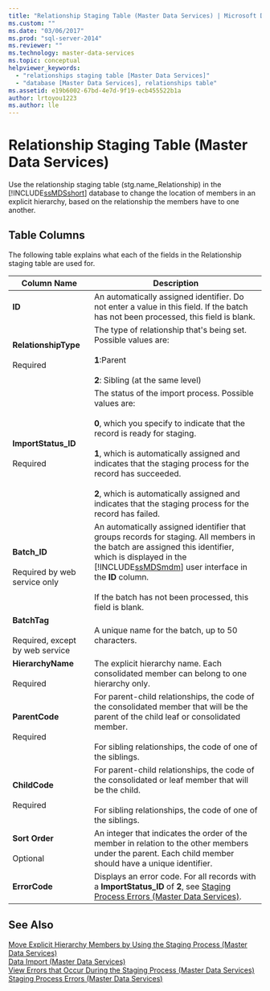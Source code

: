 ```yaml
---
title: "Relationship Staging Table (Master Data Services) | Microsoft Docs"
ms.custom: ""
ms.date: "03/06/2017"
ms.prod: "sql-server-2014"
ms.reviewer: ""
ms.technology: master-data-services
ms.topic: conceptual
helpviewer_keywords: 
  - "relationships staging table [Master Data Services]"
  - "database [Master Data Services], relationships table"
ms.assetid: e19b6002-67bd-4e7d-9f19-ecb455522b1a
author: lrtoyou1223
ms.author: lle
---
```

# Relationship Staging Table (Master Data Services)
  Use the relationship staging table (stg.name_Relationship) in the [!INCLUDE[ssMDSshort](../includes/ssmdsshort-md.md)] database to change the location of members in an explicit hierarchy, based on the relationship the members have to one another.  
  
##  <a name="TableColumns"></a> Table Columns  
 The following table explains what each of the fields in the Relationship staging table are used for.  
  
|Column Name|Description|  
|-----------------|-----------------|  
|**ID**|An automatically assigned identifier. Do not enter a value in this field. If the batch has not been processed, this field is blank.|  
|**RelationshipType**<br /><br /> Required|The type of relationship that's being set. Possible values are:<br /><br /> **1**:Parent<br /><br /> **2**: Sibling (at the same level)|  
|**ImportStatus_ID**<br /><br /> Required|The status of the import process. Possible values are:<br /><br /> **0**, which you specify to indicate that the record is ready for staging.<br /><br /> **1**, which is automatically assigned and indicates that the staging process for the record has succeeded.<br /><br /> **2**, which is automatically assigned and indicates that the staging process for the record has failed.|  
|**Batch_ID**<br /><br /> Required by web service only|An automatically assigned identifier that groups records for staging. All members in the batch are assigned this identifier, which is displayed in the [!INCLUDE[ssMDSmdm](../includes/ssmdsmdm-md.md)] user interface in the **ID** column.<br /><br /> If the batch has not been processed, this field is blank.|  
|**BatchTag**<br /><br /> Required, except by web service|A unique name for the batch, up to 50 characters.|  
|**HierarchyName**<br /><br /> Required|The explicit hierarchy name. Each consolidated member can belong to one hierarchy only.|  
|**ParentCode**<br /><br /> Required|For parent-child relationships, the code of the consolidated member that will be the parent of the child leaf or consolidated member.<br /><br /> For sibling relationships, the code of one of the siblings.|  
|**ChildCode**<br /><br /> Required|For parent-child relationships, the code of the consolidated or leaf member that will be the child.<br /><br /> For sibling relationships, the code of one of the siblings.|  
|**Sort Order**<br /><br /> Optional|An integer that indicates the order of the member in relation to the other members under the parent. Each child member should have a unique identifier.|  
|**ErrorCode**|Displays an error code. For all records with a **ImportStatus_ID** of **2**, see [Staging Process Errors &#40;Master Data Services&#41;](staging-process-errors-master-data-services.md).|  
  
## See Also  
 [Move Explicit Hierarchy Members by Using the Staging Process &#40;Master Data Services&#41;](add-update-and-delete-data-master-data-services.md)   
 [Data Import &#40;Master Data Services&#41;](overview-importing-data-from-tables-master-data-services.md)   
 [View Errors that Occur During the Staging Process &#40;Master Data Services&#41;](view-errors-that-occur-during-staging-master-data-services.md)   
 [Staging Process Errors &#40;Master Data Services&#41;](staging-process-errors-master-data-services.md)  
  
  
